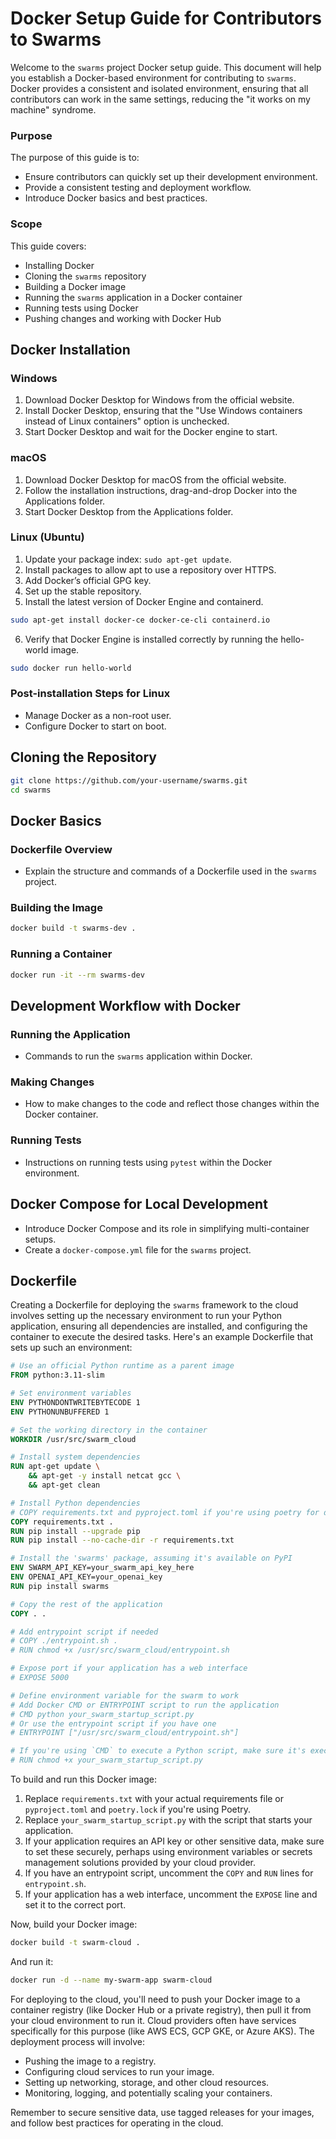 # Docker Setup Guide for Contributors to Swarms


Welcome to the `swarms` project Docker setup guide. This document will help you establish a Docker-based environment for contributing to `swarms`. Docker provides a consistent and isolated environment, ensuring that all contributors can work in the same settings, reducing the "it works on my machine" syndrome.

### Purpose

The purpose of this guide is to:

- Ensure contributors can quickly set up their development environment.
- Provide a consistent testing and deployment workflow.
- Introduce Docker basics and best practices.

### Scope

This guide covers:

- Installing Docker
- Cloning the `swarms` repository
- Building a Docker image
- Running the `swarms` application in a Docker container
- Running tests using Docker
- Pushing changes and working with Docker Hub


## Docker Installation

### Windows

1. Download Docker Desktop for Windows from the official website.
2. Install Docker Desktop, ensuring that the "Use Windows containers instead of Linux containers" option is unchecked.
3. Start Docker Desktop and wait for the Docker engine to start.

### macOS

1. Download Docker Desktop for macOS from the official website.
2. Follow the installation instructions, drag-and-drop Docker into the Applications folder.
3. Start Docker Desktop from the Applications folder.

### Linux (Ubuntu)

1. Update your package index: `sudo apt-get update`.
2. Install packages to allow apt to use a repository over HTTPS.
3. Add Docker’s official GPG key.
4. Set up the stable repository.
5. Install the latest version of Docker Engine and containerd.

```bash
sudo apt-get install docker-ce docker-ce-cli containerd.io
```

6. Verify that Docker Engine is installed correctly by running the hello-world image.

```bash
sudo docker run hello-world
```

### Post-installation Steps for Linux

- Manage Docker as a non-root user.
- Configure Docker to start on boot.

## Cloning the Repository

```bash
git clone https://github.com/your-username/swarms.git
cd swarms
```

## Docker Basics

### Dockerfile Overview

- Explain the structure and commands of a Dockerfile used in the `swarms` project.

### Building the Image

```bash
docker build -t swarms-dev .
```

### Running a Container

```bash
docker run -it --rm swarms-dev
```

## Development Workflow with Docker

### Running the Application

- Commands to run the `swarms` application within Docker.

### Making Changes

- How to make changes to the code and reflect those changes within the Docker container.

### Running Tests

- Instructions on running tests using `pytest` within the Docker environment.

## Docker Compose for Local Development

- Introduce Docker Compose and its role in simplifying multi-container setups.
- Create a `docker-compose.yml` file for the `swarms` project.


## Dockerfile

Creating a Dockerfile for deploying the `swarms` framework to the cloud involves setting up the necessary environment to run your Python application, ensuring all dependencies are installed, and configuring the container to execute the desired tasks. Here's an example Dockerfile that sets up such an environment:

```Dockerfile
# Use an official Python runtime as a parent image
FROM python:3.11-slim

# Set environment variables
ENV PYTHONDONTWRITEBYTECODE 1
ENV PYTHONUNBUFFERED 1

# Set the working directory in the container
WORKDIR /usr/src/swarm_cloud

# Install system dependencies
RUN apt-get update \
    && apt-get -y install netcat gcc \
    && apt-get clean

# Install Python dependencies
# COPY requirements.txt and pyproject.toml if you're using poetry for dependency management
COPY requirements.txt .
RUN pip install --upgrade pip
RUN pip install --no-cache-dir -r requirements.txt

# Install the 'swarms' package, assuming it's available on PyPI
ENV SWARM_API_KEY=your_swarm_api_key_here
ENV OPENAI_API_KEY=your_openai_key
RUN pip install swarms

# Copy the rest of the application
COPY . .

# Add entrypoint script if needed
# COPY ./entrypoint.sh .
# RUN chmod +x /usr/src/swarm_cloud/entrypoint.sh

# Expose port if your application has a web interface
# EXPOSE 5000

# Define environment variable for the swarm to work
# Add Docker CMD or ENTRYPOINT script to run the application
# CMD python your_swarm_startup_script.py
# Or use the entrypoint script if you have one
# ENTRYPOINT ["/usr/src/swarm_cloud/entrypoint.sh"]

# If you're using `CMD` to execute a Python script, make sure it's executable
# RUN chmod +x your_swarm_startup_script.py
```

To build and run this Docker image:

1. Replace `requirements.txt` with your actual requirements file or `pyproject.toml` and `poetry.lock` if you're using Poetry.
2. Replace `your_swarm_startup_script.py` with the script that starts your application.
3. If your application requires an API key or other sensitive data, make sure to set these securely, perhaps using environment variables or secrets management solutions provided by your cloud provider.
4. If you have an entrypoint script, uncomment the `COPY` and `RUN` lines for `entrypoint.sh`.
5. If your application has a web interface, uncomment the `EXPOSE` line and set it to the correct port.

Now, build your Docker image:

```sh
docker build -t swarm-cloud .
```

And run it:

```sh
docker run -d --name my-swarm-app swarm-cloud
```

For deploying to the cloud, you'll need to push your Docker image to a container registry (like Docker Hub or a private registry), then pull it from your cloud environment to run it. Cloud providers often have services specifically for this purpose (like AWS ECS, GCP GKE, or Azure AKS). The deployment process will involve:

- Pushing the image to a registry.
- Configuring cloud services to run your image.
- Setting up networking, storage, and other cloud resources.
- Monitoring, logging, and potentially scaling your containers.

Remember to secure sensitive data, use tagged releases for your images, and follow best practices for operating in the cloud.